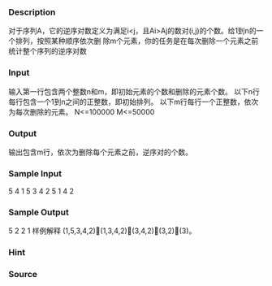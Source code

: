 
### Description
对于序列A，它的逆序对数定义为满足i<j，且Ai>Aj的数对(i,j)的个数。给1到n的一个排列，按照某种顺序依次删
除m个元素，你的任务是在每次删除一个元素之前统计整个序列的逆序对数
### Input


输入第一行包含两个整数n和m，即初始元素的个数和删除的元素个数。
以下n行每行包含一个1到n之间的正整数，即初始排列。
以下m行每行一个正整数，依次为每次删除的元素。
N<=100000 M<=50000


### Output


输出包含m行，依次为删除每个元素之前，逆序对的个数。

### Sample Input
5 4
1
5
3
4
2
5
1
4
2
### Sample Output
5
2
2
1
样例解释
(1,5,3,4,2)(1,3,4,2)(3,4,2)(3,2)(3)。

### Hint

### Source
